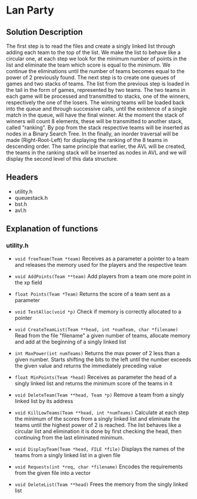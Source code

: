# Lan Party
## Solution Description
The first step is to read the files and create a singly linked list through
adding each team to the top of the list. We make the list to behave like a
circular one, at each step we look for the minimum number of points in the list
and eliminate the team which score is equal to the minimum. We continue the
eliminations until the number of teams becomes equal to the power of 2
previously found. The next step is to create one queues of games and two stacks
of teams. The list from the previous step is loaded in the tail in the form of
games, represented by two teams. The two teams in each game will be processed
and transmitted to stacks, one of the winners, respectively the one of the
losers. The winning teams will be loaded back into the queue and through
successive calls, until the existence of a single match in the queue, will have
the final winner. At the moment the stack of winners will count 8 elements,
these will be transmitted to another stack, called "ranking". By pop from the
stack respective teams will be inserted as nodes in a Binary Search Tree. In
the finally, an inorder traversal will be made (Right-Root-Left) for displaying
the ranking of the 8 teams in descending order. The same principle that
earlier, the AVL will be created, the teams in the ranking stack will be
inserted as nodes in AVL and we will display the second level of this data
structure.

## Headers
* utility.h
* queuestack.h
* bst.h
* avl.h

## Explanation of functions
### utility.h
* `void freeTeam(Team *team)`
Receives as a parameter a pointer to a team and releases the memory used for
the players and the respective team

* `void AddPoints(Team **team)`
Add players from a team one more point in the xp field

* `float Points(Team *Team)`
Returns the score of a team sent as a parameter

* `void TestAlloc(void *p)`
Check if memory is correctly allocated to a pointer

* `void CreateTeamList(Team **head, int *numTeam, char *filename)`
Read from the file "filename" a given number of teams, allocate memory and add
at the beginning of a singly linked list

* `int MaxPower(int numTeams)`
Returns the max power of 2 less than a given number. Starts shifting the bits
to the left until the number exceeds the given value and returns the
immediately preceding value

* `float MinPoints(Team *head)`
Receives as parameter the head of a singly linked list and returns the minimum
score of the teams in it

* `void DeleteTeam(Team **head, Team *p)`
Remove a team from a singly linked list by its address

* `void KillLowTeams(Team **head, int *numTeams)`
Calculate at each step the minimum of the scores from a singly linked list and
eliminate the teams until the highest power of 2 is reached. The list behaves
like a circular list and elimination it is done by first checking the head,
then continuing from the last eliminated minimum.

* `void DisplayTeam(Team *head, FILE *file)`
Displays the names of the teams from a singly linked list in a given file

* `void Requests(int *req, char *filename)`
Encodes the requirements from the given file into a vector

* `void DeleteList(Team **head)`
Frees the memory from the singly linked list

